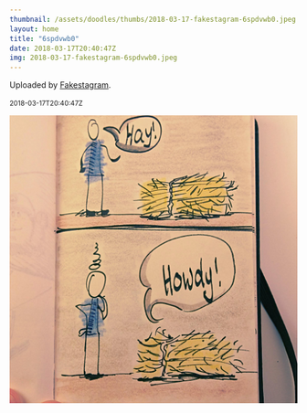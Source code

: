 ```yaml
---
thumbnail: /assets/doodles/thumbs/2018-03-17-fakestagram-6spdvwb0.jpeg
layout: home
title: "6spdvwb0"
date: 2018-03-17T20:40:47Z
img: 2018-03-17-fakestagram-6spdvwb0.jpeg
---
```


Uploaded by [Fakestagram](https://github.com/opyate/fakestagram).

<small>2018-03-17T20:40:47Z</small>

![Uploaded by Fakestagram](/assets/doodles/original/2018-03-17-fakestagram-6spdvwb0.jpeg)
